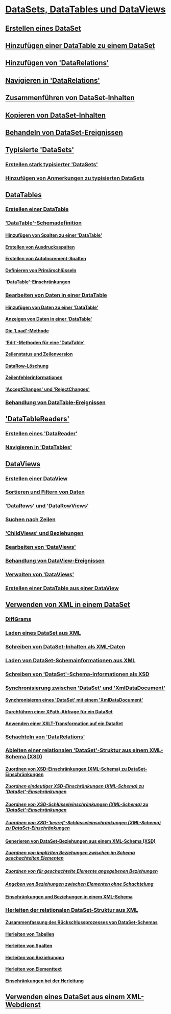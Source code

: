 # [DataSets, DataTables und DataViews](index.md)
## [Erstellen eines DataSet](creating-a-dataset.md)
## [Hinzufügen einer DataTable zu einem DataSet](adding-a-datatable-to-a-dataset.md)
## [Hinzufügen von 'DataRelations'](adding-datarelations.md)
## [Navigieren in 'DataRelations'](navigating-datarelations.md)
## [Zusammenführen von DataSet-Inhalten](merging-dataset-contents.md)
## [Kopieren von DataSet-Inhalten](copying-dataset-contents.md)
## [Behandeln von DataSet-Ereignissen](handling-dataset-events.md)
## [Typisierte 'DataSets'](typed-datasets.md)
### [Erstellen stark typisierter 'DataSets'](generating-strongly-typed-datasets.md)
### [Hinzufügen von Anmerkungen zu typisierten DataSets](annotating-typed-datasets.md)
## [DataTables](datatables.md)
### [Erstellen einer DataTable](creating-a-datatable.md)
### ['DataTable'-Schemadefinition](datatable-schema-definition.md)
#### [Hinzufügen von Spalten zu einer 'DataTable'](adding-columns-to-a-datatable.md)
#### [Erstellen von Ausdrucksspalten](creating-expression-columns.md)
#### [Erstellen von AutoIncrement-Spalten](creating-autoincrement-columns.md)
#### [Definieren von Primärschlüsseln](defining-primary-keys.md)
#### ['DataTable'-Einschränkungen](datatable-constraints.md)
### [Bearbeiten von Daten in einer DataTable](manipulating-data-in-a-datatable.md)
#### [Hinzufügen von Daten zu einer 'DataTable'](adding-data-to-a-datatable.md)
#### [Anzeigen von Daten in einer 'DataTable'](viewing-data-in-a-datatable.md)
#### [Die 'Load'-Methode](the-load-method.md)
#### ['Edit'-Methoden für eine 'DataTable'](datatable-edits.md)
#### [Zeilenstatus und Zeilenversion](row-states-and-row-versions.md)
#### [DataRow-Löschung](datarow-deletion.md)
#### [Zeilenfehlerinformationen](row-error-information.md)
#### ['AcceptChanges' und 'RejectChanges'](acceptchanges-and-rejectchanges.md)
### [Behandlung von DataTable-Ereignissen](handling-datatable-events.md)
## ['DataTableReaders'](datatablereaders.md)
### [Erstellen eines 'DataReader'](creating-a-datareader.md)
### [Navigieren in 'DataTables'](navigating-datatables.md)
## [DataViews](dataviews.md)
### [Erstellen einer DataView](creating-a-dataview.md)
### [Sortieren und Filtern von Daten](sorting-and-filtering-data.md)
### ['DataRows' und 'DataRowViews'](datarows-and-datarowviews.md)
### [Suchen nach Zeilen](finding-rows.md)
### ['ChildViews' und Beziehungen](childviews-and-relations.md)
### [Bearbeiten von 'DataViews'](modifying-dataviews.md)
### [Behandlung von DataView-Ereignissen](handling-dataview-events.md)
### [Verwalten von 'DataViews'](managing-dataviews.md)
### [Erstellen einer DataTable aus einer DataView](creating-a-datatable-from-a-dataview.md)
## [Verwenden von XML in einem DataSet](using-xml-in-a-dataset.md)
### [DiffGrams](diffgrams.md)
### [Laden eines DataSet aus XML](loading-a-dataset-from-xml.md)
### [Schreiben von DataSet-Inhalten als XML-Daten](writing-dataset-contents-as-xml-data.md)
### [Laden von DataSet-Schemainformationen aus XML](loading-dataset-schema-information-from-xml.md)
### [Schreiben von 'DataSet'-Schema-Informationen als XSD](writing-dataset-schema-information-as-xsd.md)
### [Synchronisierung zwischen 'DataSet' und 'XmlDataDocument'](dataset-and-xmldatadocument-synchronization.md)
#### [Synchronisieren eines 'DataSet' mit einem 'XmlDataDocument'](synchronizing-a-dataset-with-an-xmldatadocument.md)
#### [Durchführen einer XPath-Abfrage für ein DataSet](performing-an-xpath-query-on-a-dataset.md)
#### [Anwenden einer XSLT-Transformation auf ein DataSet](applying-an-xslt-transform-to-a-dataset.md)
### [Schachteln von 'DataRelations'](nesting-datarelations.md)
### [Ableiten einer relationalen 'DataSet'-Struktur aus einem XML-Schema (XSD)](deriving-dataset-relational-structure-from-xml-schema-xsd.md)
#### [Zuordnen von XSD-Einschränkungen (XML-Schema) zu DataSet-Einschränkungen](mapping-xml-schema-xsd-constraints-to-dataset-constraints.md)
##### [Zuordnen eindeutiger XSD-Einschränkungen (XML-Schema) zu 'DataSet'-Einschränkungen](map-unique-xml-schema-xsd-constraints-to-dataset-constraints.md)
##### [Zuordnen von XSD-Schlüsseleinschränkungen (XML-Schema) zu 'DataSet'-Einschränkungen](map-key-xml-schema-xsd-constraints-to-dataset-constraints.md)
##### [Zuordnen von XSD-'keyref'-Schlüsseleinschränkungen (XML-Schema) zu DataSet-Einschränkungen](map-keyref-xml-schema-xsd-constraints-to-dataset-constraints.md)
#### [Generieren von DataSet-Beziehungen aus einem XML-Schema (XSD)](generating-dataset-relations-from-xml-schema-xsd.md)
##### [Zuordnen von impliziten Beziehungen zwischen im Schema geschachtelten Elementen](map-implicit-relations-between-nested-schema-elements.md)
##### [Zuordnen von für geschachtelte Elemente angegebenen Beziehungen](map-relations-specified-for-nested-elements.md)
##### [Angeben von Beziehungen zwischen Elementen ohne Schachtelung](specify-relations-between-elements-with-no-nesting.md)
#### [Einschränkungen und Beziehungen in einem XML-Schema](xml-schema-constraints-and-relationships.md)
### [Herleiten der relationalen DataSet-Struktur aus XML](inferring-dataset-relational-structure-from-xml.md)
#### [Zusammenfassung des Rückschlussprozesses von DataSet-Schemas](summary-of-the-dataset-schema-inference-process.md)
#### [Herleiten von Tabellen](inferring-tables.md)
#### [Herleiten von Spalten](inferring-columns.md)
#### [Herleiten von Beziehungen](inferring-relationships.md)
#### [Herleiten von Elementtext](inferring-element-text.md)
#### [Einschränkungen bei der Herleitung](inference-limitations.md)
## [Verwenden eines DataSet aus einem XML-Webdienst](consuming-a-dataset-from-an-xml-web-service.md)
